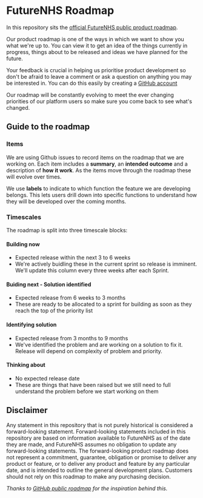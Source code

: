 # FutureNHS Roadmap
In this repository sits the [official FutureNHS public product roadmap](https://github.com/nhsengland/futurenhs-roadmap/projects/1).

Our product roadmap is one of the ways in which we want to show you what we're up to. You can view it to get an idea of the things currently in progress, things about to be released and ideas we have planned for the future.

Your feedback is crucial in helping us prioritise product development so don't be afraid to leave a comment or ask a question on anything you may be interested in. You can do this easily by creating a [GitHub account](https://github.com/join)

Our roadmap will be constantly evolving to meet the ever changing priorities of our platform users so make sure you come back to see what's changed.

## Guide to the roadmap

### Items
We are using Github issues to record items on the roadmap that we are working on. Each item includes a **summary**, an **intended outcome** and a description of **how it work**. As the items move through the roadmap these will evolve over times.

We use **labels** to indicate to which function the feature we are developing belongs. This lets users drill down into specific functions to understand how they will be developed over the coming months.

### Timescales

The roadmap is split into three timescale blocks:
#### Building now 
- Expected release within the next 3 to 6 weeks
- We're actively buidling these in the current sprint so release is imminent. We'll update this column every three weeks after each Sprint.

#### Buiding next - Solution identified
- Expected release from 6 weeks to 3 months
- These are ready to be allocated to a sprint for building as soon as they reach the top of the priority list

#### Identifying solution
- Expected release from 3 months to 9 months
- We've identified the problem and are working on a solution to fix it. Release will depend on complexity of problem and priority.

#### Thinking about
- No expected release date
- These are things that have been raised but we still need to full understand the problem before we start working on them


## Disclaimer
Any statement in this repository that is not purely historical is considered a forward-looking statement. Forward-looking statements included in this repository are based on information available to FutureNHS as of the date they are made, and FutureNHS assumes no obligation to update any forward-looking statements. The forward-looking product roadmap does not represent a commitment, guarantee, obligation or promise to deliver any product or feature, or to deliver any product and feature by any particular date, and is intended to outline the general development plans. Customers should not rely on this roadmap to make any purchasing decision.

_Thanks to [GitHub public roadmap](https://github.com/github/roadmap) for the inspiration behind this._
